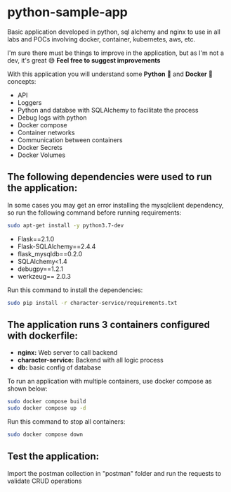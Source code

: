 # python-sample-app
Basic application developed in python, sql alchemy and nginx to use in all labs and POCs involving docker, container, kubernetes, aws, etc. 

I'm sure there must be things to improve in the application, but as I'm not a dev, it's great :sweat_smile: **Feel free to suggest improvements**

With this application you will understand some **Python** :snake: and **Docker** :whale2: concepts:

* API
* Loggers
* Python and databse with SQLAlchemy to facilitate the process
* Debug logs with python
* Docker compose
* Container networks
* Communication between containers
* Docker Secrets
* Docker Volumes

## The following dependencies were used to run the application:

In some cases you may get an error installing the mysqlclient dependency, so run the following command before running requirements:
```sh
sudo apt-get install -y python3.7-dev
```

* Flask==2.1.0
* Flask-SQLAlchemy==2.4.4
* flask_mysqldb==0.2.0
* SQLAlchemy<1.4
* debugpy==1.2.1
* werkzeug== 2.0.3

Run this command to install the dependencies:
```sh
sudo pip install -r character-service/requirements.txt 
```

## The application runs 3 containers configured with dockerfile:

* **nginx:** Web server to call backend
* **character-service:** Backend with all logic process
* **db:** basic config of database

To run an application with multiple containers, use docker compose as shown below:
```sh
sudo docker compose build
sudo docker compose up -d
```
Run this command to stop all containers:
```sh
sudo docker compose down
```
## Test the application:

Import the postman collection in "postman" folder and run the requests to validate CRUD operations
